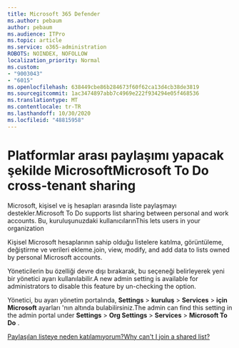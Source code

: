 ```yaml
---
title: Microsoft 365 Defender
ms.author: pebaum
author: pebaum
ms.audience: ITPro
ms.topic: article
ms.service: o365-administration
ROBOTS: NOINDEX, NOFOLLOW
localization_priority: Normal
ms.custom:
- "9003043"
- "6015"
ms.openlocfilehash: 638449cbe86b284673f60f62ca13d4cb38de3819
ms.sourcegitcommit: 1ac3474897abb7c4969e222f934294e05f468536
ms.translationtype: MT
ms.contentlocale: tr-TR
ms.lasthandoff: 10/30/2020
ms.locfileid: "48815958"
---
```

# <a name="microsoft-to-do-cross-tenant-sharing"></a><span data-ttu-id="8b1b8-102">Platformlar arası paylaşımı yapacak şekilde Microsoft</span><span class="sxs-lookup"><span data-stu-id="8b1b8-102">Microsoft To Do cross-tenant sharing</span></span>

<span data-ttu-id="8b1b8-103">Microsoft, kişisel ve iş hesapları arasında liste paylaşmayı destekler.</span><span class="sxs-lookup"><span data-stu-id="8b1b8-103">Microsoft To Do supports list sharing between personal and work accounts.</span></span> <span data-ttu-id="8b1b8-104">Bu, kuruluşunuzdaki kullanıcıların</span><span class="sxs-lookup"><span data-stu-id="8b1b8-104">This lets users in your organization</span></span>

<span data-ttu-id="8b1b8-105">Kişisel Microsoft hesaplarının sahip olduğu listelere katılma, görüntüleme, değiştirme ve verileri ekleme.</span><span class="sxs-lookup"><span data-stu-id="8b1b8-105">join, view, modify, and add data to lists owned by personal Microsoft accounts.</span></span>

<span data-ttu-id="8b1b8-106">Yöneticilerin bu özelliği devre dışı bırakarak, bu seçeneği belirleyerek yeni bir yönetici ayarı kullanılabilir.</span><span class="sxs-lookup"><span data-stu-id="8b1b8-106">A new admin setting is available for administrators to disable this feature by un-checking the option.</span></span>

<span data-ttu-id="8b1b8-107">Yönetici, bu ayarı yönetim portalında, **Settings**  >  **kuruluş**  >  **Services**  >  **için Microsoft** ayarları 'nın altında bulabilirsiniz.</span><span class="sxs-lookup"><span data-stu-id="8b1b8-107">The admin can find this setting in the admin portal under **Settings** > **Org Settings** > **Services** > **Microsoft To Do** .</span></span>  

[<span data-ttu-id="8b1b8-108">Paylaşılan listeye neden katılamıyorum?</span><span class="sxs-lookup"><span data-stu-id="8b1b8-108">Why can't I join a shared list?</span></span>](https://support.microsoft.com/office/why-can-t-i-join-a-shared-list-3a6195de-e3a8-437a-b562-7c8c011dc574?ui=en-us&rs=en-us&ad=us)